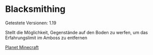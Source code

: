 # Blacksmithing

Getestete Versionen: 1.19

Stellt die Möglichkeit, Gegenstände auf den Boden zu werfen, um das Erfahrungslimit im Amboss zu entfernen

[Planet Minecraft](https://www.planetminecraft.com/data-pack/no-too-expensive-repair-recycle-anvils-blacksmithing-1-18x/)